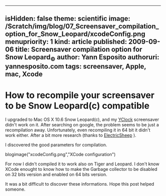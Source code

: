 -----
isHidden:       false
theme: scientific
image: /Scratch/img/blog/07_Screensaver_compilation_option_for_Snow_Leopard/xcodeConfig.png
menupriority:   1
kind:           article
published: 2009-09-06
title: Screensaver compilation option for Snow Leopard<sub>&copy;</sub>
author: Yann Esposito
authoruri: yannesposito.com
tags:  screensaver, Apple, mac, Xcode
-----
# How to recompile your screensaver to be Snow Leopard(c) compatible

I upgraded to Mac OS X 10.6 Snow Leopard(c), and my [YClock](/Scratch/en/softwares/yclock/) screensaver didn't work on it. After searching on google, the problem seems to be just a recompilation away.
Unfortunately, even recompiling it in 64 bit it didn't work either.
After a bit more research (thanks to [ElectricSheep](http://community.electricsheep.org/node/236) ).

I discovered the good parameters for compilation.

blogimage("xcodeConfig.png","XCode configuration")

For now I didn't compiled it to work also on Tiger and Leopard. I don't know XCode enought to know how to make the Garbage collector to be disabled on 32 bits version and enabled on 64 bits version.

It was a bit difficult to discover these informations. Hope this post helped someone.

